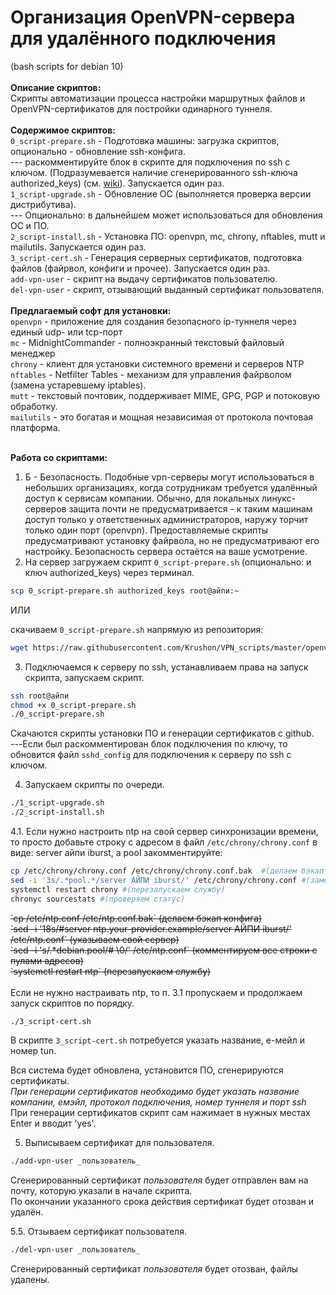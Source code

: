 # Организация OpenVPN-сервера для удалённого подключения
(bash scripts for debian 10)<br>
<br>
**Описание скриптов:**<br>
Скрипты автоматизации процесса настройки маршрутных файлов и OpenVPN-сертификатов для постройки одинарного туннеля.<br>
<br>
**Содержимое скриптов:**<br>
`0_script-prepare.sh` - Подготовка машины: загрузка скриптов, опционально - обновление ssh-конфига.<br>
--- раскомментируйте блок в скрипте для подключения по ssh с ключом. (Подразумевается наличие сгенерированного ssh-ключа authorized_keys) (см. <a href="https://github.com/Krushon/VPN_scripts/wiki/1.-%D0%9D%D0%B0%D1%81%D1%82%D1%80%D0%BE%D0%B9%D0%BA%D0%B0-ssh">wiki</a>). Запускается один раз.<br>
`1_script-upgrade.sh` - Обновление ОС (выполняется проверка версии дистрибутива).<br>
--- Опционально: в дальнейшем может использоваться для обновления ОС и ПО.<br>
`2_script-install.sh` - Установка ПО: openvpn, mc, chrony, nftables, mutt и mailutils. Запускается один раз.<br>
`3_script-cert.sh` - Генерация серверных сертификатов, подготовка файлов (файрвол, конфиги и прочее). Запускается один раз.<br>
`add-vpn-user` - скрипт на выдачу сертификатов пользователю.<br>
`del-vpn-user` - скрипт, отзывающий выданный сертификат пользователя.<br>
<br>
**Предлагаемый софт для установки:**<br>
`openvpn` - приложение для создания безопасного ip-туннеля через единый udp- или tcp-порт<br>
`mc` - MidnightCommander - полноэкранный текстовый файловый менеджер<br>
`chrony` - клиент для установки системного времени и серверов NTP<br>
`nftables` - Netfilter Tables - механизм для управления файрволом (замена устаревшему iptables).<br>
`mutt` - текстовый почтовик, поддерживает MIME, GPG, PGP и потоковую обработку.<br>
`mailutils` - это богатая и мощная независимая от протокола почтовая платформа.<br>
<br>

**Работа со скриптами:**<br>
1. Б - Безопасность. Подобные vpn-серверы могут использоваться в небольших организациях, когда сотрудникам требуется удалённый доступ к сервисам компании. Обычно, для локальных линукс-серверов защита почти не предусматривается - к таким машинам доступ только у ответственных администраторов, наружу торчит только один порт (openvpn). Предоставляемые скрипты предусматривают установку файрвола, но не предусматривают его настройку. Безопасность сервера остаётся на ваше усмотрение.<br>
2. На сервер загружаем скрипт `0_script-prepare.sh` (опционально: и ключ authorized_keys) через терминал.<br>
```bash
scp 0_script-prepare.sh authorized_keys root@айпи:~
```

ИЛИ

скачиваем `0_script-prepare.sh` напрямую из репозитория:
```bash
wget https://raw.githubusercontent.com/Krushon/VPN_scripts/master/openvpn-server-script/0_script-prepare.sh
```

3. Подключаемся к серверу по ssh, устанавливаем права на запуск скрипта, запускаем скрипт.
```bash
ssh root@айпи
chmod +x 0_script-prepare.sh
./0_script-prepare.sh
```

Скачаются скрипты установки ПО и генерации сертификатов с github.<br>
---Если был раскомментирован блок подключения по ключу, то обновится файл `sshd_config` для подключения к серверу по ssh с ключом.<br>

4. Запускаем скрипты по очереди.
```bash
./1_script-upgrade.sh
./2_script-install.sh
```

4.1. Если нужно настроить ntp на свой сервер синхронизации времени, то просто добавьте строку с адресом в файл `/etc/chrony/chrony.conf` в виде: server айпи iburst, а pool закомментируйте:<br>
```bash
cp /etc/chrony/chrony.conf /etc/chrony/chrony.conf.bak  #(делаем бэкап конфига)
sed -i '3s/.*pool.*/server АЙПИ iburst/' /etc/chrony/chrony.conf #(заменяем пул на свой сервер)
systemctl restart chrony #(перезапускаем службу)
chronyc sourcestats #(проверяем статус)
```
<s>
`cp /etc/ntp.conf /etc/ntp.conf.bak` (делаем бэкап конфига)<br>
`sed -i '18s/#server ntp.your-provider.example/server АЙПИ iburst/' /etc/ntp.conf` (указываем свой сервер)<br>
`sed -i 's/.*debian.pool/# \0/' /etc/ntp.conf` (комментируем все строки с пулами адресов)<br>
`systemctl restart ntp` (перезапускаем службу)<br>
</s>
<br>
Если не нужно настраивать ntp, то п. 3.1 пропускаем и продолжаем запуск скриптов по порядку.

```bash
./3_script-cert.sh
```

В скрипте `3_script-cert.sh` потребуется указать название, е-мейл и номер tun.<br>

Вся система будет обновлена, установится ПО, сгенерируются сертификаты.<br>
*При генерации сертификатов необходимо будет указать название компании, емэйл, протокол подключения, номер туннеля и порт ssh*<br>
При генерации сертификатов скрипт сам нажимает в нужных местах Enter и вводит 'yes'.<br>


5. Выписываем сертификат для пользователя.
```bash
./add-vpn-user _пользователь_
```
Сгенерированный сертификат _пользователя_ будет отправлен вам на почту, которую указали в начале скрипта.<br>
По окончании указанного срока действия сертификат будет отозван и удалён.<br>

5.5. Отзываем сертификат пользователя.
```bash
./del-vpn-user _пользователь_
```
Сгенерированный сертификат _пользователя_ будет отозван, файлы удалены.<br>

